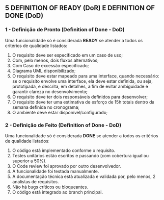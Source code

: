 ## 5 DEFINITION OF READY (DoR) E DEFINITION OF DONE (DoD)

### 1 - Definição de Pronto (Definition of Done - DoD)
Uma funcionalidade só é considerada **READY** se atender a todos os critérios de qualidade listados:

1. O requisito deve ser especificado em um caso de uso;
2. Com, pelo menos, dois fluxos alternativos;
3. Com Caso de excessão especificado;
4. Diagrama UML disponibilizado;
5. O requisito deve estar mapeado para uma interface, quando necessário: se o requisito envolve uma interface, ela deve estar definida, ou seja, prototipada, e descrita, em detalhes, a fim de evitar ambiguidade e garantir clareza no desenvolvimento;
6. O requisito deve ter dois responsáveis definidos para desenvolver;
7. O requisito deve ter uma estimativa de esforço de 15h totais dentro da semana definida no cronograma;
8. O ambiente deve estar disponível/configurado;


### 2 - Definição de Feito (Definition of Done - DoD)

Uma funcionalidade só é considerada **DONE** se atender a todos os critérios de qualidade listados:

1. O código está implementado conforme o requisito.  
2. Testes unitários estão escritos e passando (com cobertura igual ou superior a 50%).  
3. O Code review foi aprovado por outro desenvolvedor.  
4. A funcionalidade foi testada manualmente.  
6. A documentação técnica está atualizada e validada por, pelo menos, 2 analistas de requisitos.  
7. Não há bugs críticos ou bloqueantes.  
8. O código está integrado ao branch principal.  

